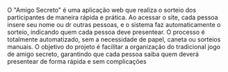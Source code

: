 O "Amigo Secreto" é uma aplicação web que realiza o sorteio dos participantes de maneira rápida e prática. Ao acessar o site, cada pessoa insere seu nome ou dr outras pessoas, e o sistema faz automaticamente o sorteio, indicando quem cada pessoa deve presentear. O processo é totalmente automatizado, sem a necessidade de papel, caneta ou sorteios manuais.
O objetivo do projeto é facilitar a organização do tradicional jogo de amigo secreto, garantindo que cada pessoa saiba quem deverá presentear de forma rápida e sem complicações
